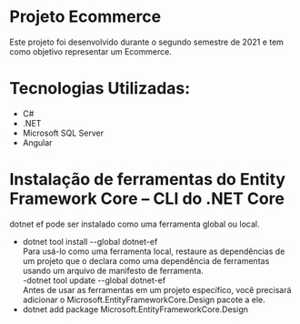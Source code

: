 # Projeto Ecommerce

Este projeto foi desenvolvido durante o segundo semestre de 2021 e tem como objetivo representar um Ecommerce. 

# Tecnologias Utilizadas:
- C#
- .NET
- Microsoft SQL Server
- Angular

# Instalação de ferramentas do Entity Framework Core – CLI do .NET Core
dotnet ef pode ser instalado como uma ferramenta global ou local.<br>
- dotnet tool install --global dotnet-ef<br>
Para usá-lo como uma ferramenta local, restaure as dependências de um projeto que o declara como uma dependência de ferramentas usando um arquivo de manifesto de ferramenta.<br>
-dotnet tool update --global dotnet-ef<br>
Antes de usar as ferramentas em um projeto específico, você precisará adicionar o Microsoft.EntityFrameworkCore.Design pacote a ele.<br>
- dotnet add package Microsoft.EntityFrameworkCore.Design



